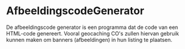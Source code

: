 AfbeeldingscodeGenerator
========================

De afbeeldingscode generator is een programma dat de code van een HTML-code genereert. 
Vooral geocaching CO's zullen hiervan gebruik kunnen maken om banners (afbeeldingen) in hun listing te plaatsen.
